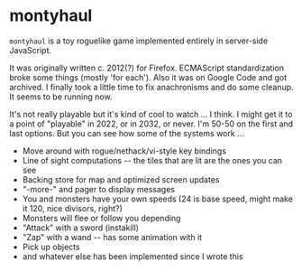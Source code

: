 # montyhaul

<code>montyhaul</code> is a toy roguelike game implemented entirely in server-side JavaScript.

It was originally written c. 2012(?) for Firefox. ECMAScript standardization broke some things (mostly 'for each'). 
Also it was on Google Code and got archived. I finally took a little time to fix anachronisms and do some cleanup.
It seems to be running now.

It's not really playable but it's kind of cool to watch ... I think. I might get it to a point of "playable" in 
2022, or in 2032, or never. I'm 50-50 on the first and last options. But you can see how some of the systems
work ...

* Move around with rogue/nethack/vi-style key bindings
* Line of sight computations -- the tiles that are lit are the ones you can see
* Backing store for map and optimized screen updates
* "-more-" and pager to display messages
* You and monsters have your own speeds (24 is base speed, might make it 120, nice divisors, right?)
* Monsters will flee or follow you depending
* "Attack" with a sword (instakill)
* "Zap" with a wand -- has some animation with it
* Pick up objects
* and whatever else has been implemented since I wrote this
